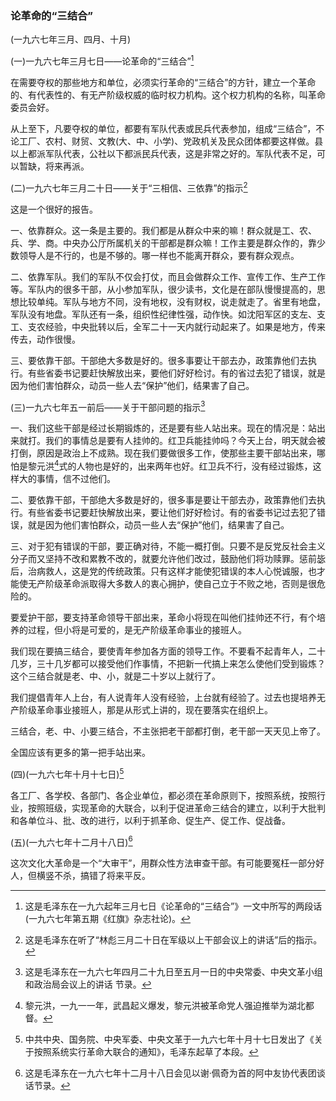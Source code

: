 ### 论革命的“三结合”

(一九六七年三月、四月、十月)

(一)一九六七年三月七日——论革命的“三结合”[^07-29-1]

在需要夺权的那些地方和单位，必须实行革命的“三结合”的方针，建立一个革命的、有代表性的、有无产阶级权威的临时权力机构。这个权力机构的名称，叫革命委员会好。

从上至下，凡要夺权的单位，都要有军队代表或民兵代表参加，组成“三结合”，不论工厂、农村、财贸、文教(大、中、小学)、党政机关及民众团体都要这样做。县以上都派军队代表，公社以下都派民兵代表，这是非常之好的。军队代表不足，可以暂缺，将来再派。

(二)一九六七年三月二十日——关于“三相信、三依靠”的指示[^07-29-2]

这是一个很好的报告。

一、依靠群众。这一条是主要的。我们都是从群众中来的嘛！群众就是工、农、兵、学、商。中央办公厅所属机关的干部都是群众嘛！工作主要是群众作的，靠少数领导人是不行的，也是不够的。哪一样也不能离开群众，要有群众观点。

二、依靠军队。我们的军队不仅会打仗，而且会做群众工作、宣传工作、生产工作等。军队内的很多干部，从小参加军队，很少读书，文化是在部队慢慢提高的，思想比较单纯。军队与地方不同，没有地权，没有财权，说走就走了。省里有地盘，军队没有地盘。军队还有一条，组织性纪律性强，动作快。如沈阳军区的支左、支工、支农经验，中央批转以后，全军二十一天内就行动起来了。如果是地方，传来传去，动作很慢。

三、要依靠干部。干部绝大多数是好的。很多事要让干部去办，政策靠他们去执行。有些省委书记要赶快解放出来，要他们好好检讨。有的省过去犯了错误，就是因为他们害怕群众，动员一些人去“保护”他们，结果害了自己。

(三)一九六七年五一前后——关于干部问题的指示[^07-29-3]

一、我们这些干部是经过长期锻炼的，还是要有些人站出来。现在的情况是：站出来就打。我们的事情总是要有人挂帅的。红卫兵能挂帅吗？今天上台，明天就会被打倒，原因是政治上不成熟。现在我们要做很多工作，使那些主要干部站出来，哪怕是黎元洪[^07-29-4]式的人物也是好的，出来两年也好。红卫兵不行，没有经过锻炼，这样大的事情，信不过他们。

二、要依靠干部，干部绝大多数是好的，很多事是要让干部去办，政策靠他们去执行。有些省委书记要赶快解放出来，要让他们好好检讨。有的省委书记过去犯了错误，就是因为他们害怕群众，动员一些人去“保护”他们，结果害了自己。

三、对于犯有错误的干部，要正确对待，不能一概打倒。只要不是反党反社会主义分子而又坚持不改和累教不改的，就要允许他们改过，鼓励他们将功赎罪。惩前毖后，治病救人，这是党的传统政策。只有这样才能使犯错误的本人心悦诚服，也才能使无产阶级革命派取得大多数人的衷心拥护，使自己立于不败之地，否则是很危险的。

要爱护干部，要支持革命领导干部出来，革命小将现在叫他们挂帅还不行，有个培养的过程，但小将是可爱的，是无产阶级革命事业的接班人。

我们现在要搞三结合，要使青年参加各方面的领导工作。不要看不起青年人，二十几岁，三十几岁都可以接受他们作事情，不把新一代搞上来怎么使他们受到锻炼？这个三结合就是老、中、小，就是二十岁以上就行了。

我们提倡青年人上台，有人说青年人没有经验，上台就有经验了。过去也提培养无产阶级革命事业接班人，那是从形式上讲的，现在要落实在组织上。

三结合，老、中、小要三结合，不主张把老干部都打倒，老干部一天天见上帝了。

全国应该有更多的第一把手站出来。

(四)(一九六七年十月十七日)[^07-29-5]

各工厂、各学校、各部门、各企业单位，都必须在革命原则下，按照系统，按照行业，按照班级，实现革命的大联合，以利于促进革命三结合的建立，以利于大批判和各单位斗、批、改的进行，以利于抓革命、促生产、促工作、促战备。

(五)(一九六七年十二月十八日)[^07-29-6]

这次文化大革命是一个“大审干”，用群众性方法审查干部。有可能要冤枉一部分好人，但横竖不杀，搞错了将来平反。


[^07-29-1]: 这是毛泽东在一九六起年三月七日《论革命的“三结合”》一文中所写的两段话(一九六七年第五期《红旗》杂志社论)。
[^07-29-2]: 这是毛泽东在听了“林彪三月二十日在军级以上干部会议上的讲话”后的指示。
[^07-29-3]: 这是毛泽东在一九六七年四月二十九日至五月一日的中央常委、中央文革小组和政治局会议上的讲话
节录。
[^07-29-4]: 黎元洪，一九一一年，武昌起义爆发，黎元洪被革命党人强迫推举为湖北都督。
[^07-29-5]: 中共中央、国务院、中央军委、中央文革于一九六七年十月十七日发出了《关于按照系统实行革命大联合的通知》，毛泽东起草了本段。
[^07-29-6]: 这是毛泽东在一九六七年十二月十八日会见以谢·佩奇为首的阿中友协代表团谈话节录。
